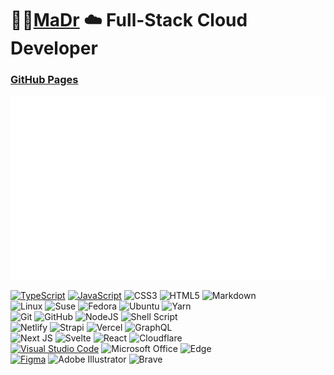 
# :rocket::cactus:[MaDr](https://MaDr.io) :cloud: Full-Stack Cloud Developer
### [GitHub Pages](https://MaDrCloudDev.github.io)

![](https://raw.githubusercontent.com/MaDrCloudDev/github-stats/master/generated/languages.svg#gh-dark-mode-only)
 
[![TypeScript](https://img.shields.io/badge/--3178C6?logo=typescript&logoColor=ffffff)](https://www.typescriptlang.org/)
[![JavaScript](https://img.shields.io/badge/--F7DF1E?logo=javascript&logoColor=000)](https://www.javascript.com/)
![CSS3](https://img.shields.io/badge/css3-%231572B6.svg?style=for-the-badge&logo=css3&logoColor=white)
![HTML5](https://img.shields.io/badge/html5-%23E34F26.svg?style=for-the-badge&logo=html5&logoColor=white)
![Markdown](https://img.shields.io/badge/markdown-%23000000.svg?style=for-the-badge&logo=markdown&logoColor=white)
<br/>
![Linux](https://img.shields.io/badge/Linux-FCC624?style=for-the-badge&logo=linux&logoColor=black)
![Suse](https://img.shields.io/badge/SUSE-0C322C?style=for-the-badge&logo=SUSE&logoColor=white)
![Fedora](https://img.shields.io/badge/Fedora-294172?style=for-the-badge&logo=fedora&logoColor=white)
![Ubuntu](https://img.shields.io/badge/Ubuntu-E95420?style=for-the-badge&logo=ubuntu&logoColor=white)
![Yarn](https://img.shields.io/badge/yarn-%232C8EBB.svg?style=for-the-badge&logo=yarn&logoColor=white)
<br/>
![Git](https://img.shields.io/badge/git-%23F05033.svg?style=for-the-badge&logo=git&logoColor=white)
![GitHub](https://img.shields.io/badge/github-%23121011.svg?style=for-the-badge&logo=github&logoColor=white)
![NodeJS](https://img.shields.io/badge/node.js-6DA55F?style=for-the-badge&logo=node.js&logoColor=white)
![Shell Script](https://img.shields.io/badge/shell_script-%23121011.svg?style=for-the-badge&logo=gnu-bash&logoColor=white)
<br/>
![Netlify](https://img.shields.io/badge/netlify-%23000000.svg?style=for-the-badge&logo=netlify&logoColor=#00C7B7)
![Strapi](https://img.shields.io/badge/strapi-%232E7EEA.svg?style=for-the-badge&logo=strapi&logoColor=white)
![Vercel](https://img.shields.io/badge/vercel-%23000000.svg?style=for-the-badge&logo=vercel&logoColor=white)
![GraphQL](https://img.shields.io/badge/-GraphQL-E10098?style=for-the-badge&logo=graphql&logoColor=white)
<br/>
![Next JS](https://img.shields.io/badge/Next-black?style=for-the-badge&logo=next.js&logoColor=white)
![Svelte](https://img.shields.io/badge/svelte-%23f1413d.svg?style=for-the-badge&logo=svelte&logoColor=white)
![React](https://img.shields.io/badge/react-%2320232a.svg?style=for-the-badge&logo=react&logoColor=%2361DAFB)
![Cloudflare](https://img.shields.io/badge/Cloudflare-F38020?style=for-the-badge&logo=Cloudflare&logoColor=white)
<br/>
[![Visual Studio Code](https://img.shields.io/badge/--007ACC?logo=visual%20studio%20code&logoColor=ffffff)](https://code.visualstudio.com/)
![Microsoft Office](https://img.shields.io/badge/Microsoft_Office-D83B01?style=for-the-badge&logo=microsoft-office&logoColor=white)
![Edge](https://img.shields.io/badge/Edge-0078D7?style=for-the-badge&logo=Microsoft-edge&logoColor=white)
<br/>
[![Figma](https://img.shields.io/badge/--F24E1E?logo=figma&logoColor=ffffff)](https://www.figma.com/)
![Adobe Illustrator](https://img.shields.io/badge/adobe%20illustrator-%23FF9A00.svg?style=for-the-badge&logo=adobe%20illustrator&logoColor=white)
![Brave](https://img.shields.io/badge/Brave-FB542B?style=for-the-badge&logo=Brave&logoColor=white)

